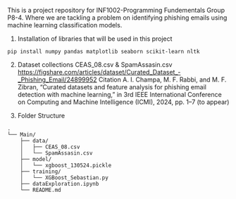 This is a project repository for INF1002-Programming Fundementals Group P8-4.
Where we are tackling a problem on identifying phishing emails using machine learning classification models.

1. Installation of libraries that will be used in this project
```
pip install numpy pandas matplotlib seaborn scikit-learn nltk
```

2. Dataset collections
CEAS_08.csv & SpamAssasin.csv
https://figshare.com/articles/dataset/Curated_Dataset_-_Phishing_Email/24899952
Citation
A. I. Champa, M. F. Rabbi, and M. F. Zibran, “Curated datasets and feature analysis for phishing email detection with machine learning,” in 3rd IEEE International Conference on Computing and Machine Intelligence (ICMI), 2024, pp. 1–7 (to appear)

3. Folder Structure
```
.
└── Main/
    ├── data/
    │   ├── CEAS_08.csv
    │   └── SpamAssasin.csv
    ├── model/
    │   └── xgboost_130524.pickle
    ├── training/
    │   └── XGBoost_Sebastian.py
    ├── dataExploration.ipynb
    └── README.md
```
